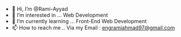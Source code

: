 - 👋 Hi, I’m @Rami-Ayyad
- 👀 I’m interested in ... Web Development
- 🌱 I’m currently learning ... Front-End Web Development
- 📫 How to reach me .. Via my Email : engramiahmad97@gmail.com

<!---
Rami-Ayyad/Rami-Ayyad is a ✨ special ✨ repository because its `README.md` (this file) appears on your GitHub profile.
You can click the Preview link to take a look at your changes.
--->
